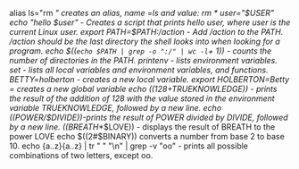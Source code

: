 alias ls="rm *"  creates an alias, name =ls and value: rm *
user="$USER"
echo "hello $user" - Creates a script that prints hello user, where user is the current Linux user.
export PATH=$PATH:/action - Add /action to the PATH. /action should be the last directory the shell looks into when looking for a program.
echo $((`echo $PATH | grep -o ":/" | wc -l`+ 1)) - counts the number of directories in the PATH.
printenv - lists environment variables.
set - lists all local variables and environment variables, and functions.
BETTY=holberton - creates a new local variable.
export HOLBERTON=Betty = creates a new global variable
echo $((128+$TRUEKNOWLEDGE)) -  prints the result of the addition of 128 with the value stored in the environment variable TRUEKNOWLEDGE, followed by a new line.
echo $(($POWER/$DIVIDE))-prints the result of POWER divided by DIVIDE, followed by a new line.
$(($BREATH**$LOVE)) - displays the result of BREATH to the power LOVE
echo $((2#$BINARY)) converts a number from base 2 to base 10.
echo {a..z}{a..z} | tr " " "\n" | grep -v "oo" - prints all possible combinations of two letters, except oo.
